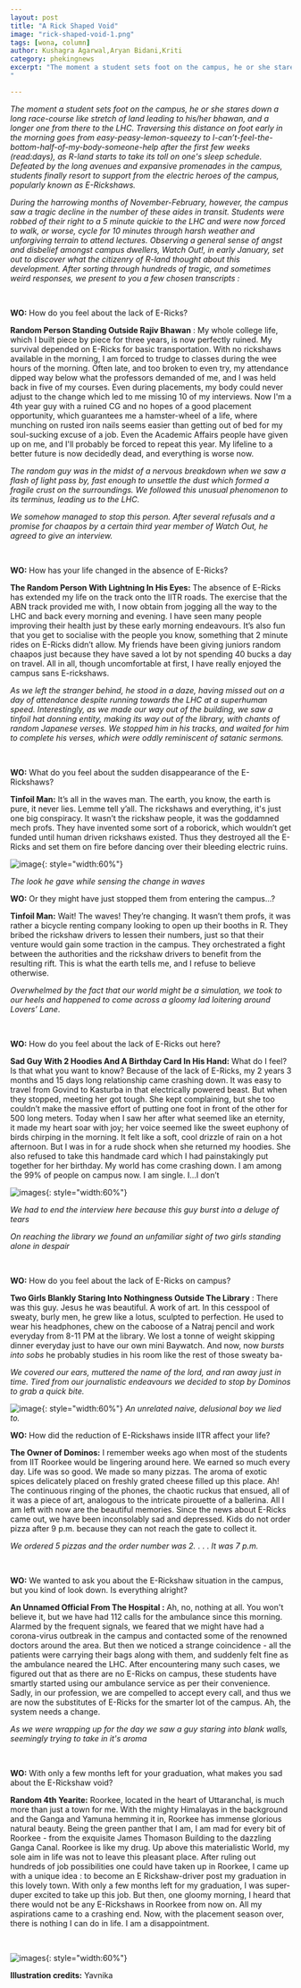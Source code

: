 ```yaml
---
layout: post
title: "A Rick Shaped Void"
image: "rick-shaped-void-1.png"
tags: [wona, column]
author: Kushagra Agarwal,Aryan Bidani,Kriti
category: phekingnews
excerpt: "The moment a student sets foot on the campus, he or she stares down a long race-course like stretch of land leading to his/her bhawan, and a longer one from there to the LHC. Traversing this distance on foot early in the morning goes from easy-peasy-lemon-squeezy to I-can’t-feel-the-bottom-half-of-my-body-someone-help after the first few weeks (read:days), as R-land starts to take its toll on one's sleep schedule. Defeated by the long avenues and expansive promenades in the campus, students finally resort to support from the electric heroes of the campus, popularly known as E-Rickshaws.
"

---
```


*The moment a student sets foot on the campus, he or she stares down a long race-course like stretch of land leading to his/her bhawan, and a longer one from there to the LHC. Traversing this distance on foot early in the morning goes from easy-peasy-lemon-squeezy to I-can’t-feel-the-bottom-half-of-my-body-someone-help after the first few weeks (read:days), as R-land starts to take its toll on one's sleep schedule. Defeated by the long avenues and expansive promenades in the campus, students finally resort to support from the electric heroes of the campus, popularly known as E-Rickshaws.*

*During the harrowing months of November-February, however, the campus saw a tragic decline in the number of these aides in transit. Students were robbed of their right to a 5 minute quickie to the LHC and were now forced to walk, or worse, cycle for 10 minutes through harsh weather and unforgiving terrain to attend lectures. Observing a general sense of angst and disbelief amongst campus dwellers, Watch Out!, in early January, set out to discover what the citizenry of R-land thought about this development. After sorting through hundreds of tragic, and sometimes weird responses, we present to you a few chosen transcripts :*


<br />

**WO:** How do you feel about the lack of E-Ricks?

**Random Person Standing Outside Rajiv Bhawan** : My whole college life, which I built piece by piece for three years, is now perfectly ruined. My survival depended on E-Ricks for basic transportation. With no rickshaws available in the morning, I am forced to trudge to classes during the wee hours of the morning. Often late, and too broken to even try, my attendance dipped way below what the professors demanded of me, and I was held back in five of my courses. Even during placements, my body could never adjust to the change which led to me missing 10 of my interviews. Now I'm a 4th year guy with a ruined CG and no hopes of a good placement opportunity, which guarantees me a hamster-wheel of a life, where munching on rusted iron nails seems easier than getting out of bed for my soul-sucking excuse of a job. Even the Academic Affairs people have given up on me, and I'll probably be forced to repeat this year. My lifeline to a better future is now decidedly dead, and everything is worse now.

*The random guy was in the midst of a nervous breakdown when we saw a flash of light pass by, fast enough to unsettle the dust which formed a fragile crust on the surroundings. We followed this unusual phenomenon to its terminus, leading us to the LHC.*

*We somehow managed to stop this person. After several refusals and a promise for chaapos by a certain third year member of Watch Out, he agreed to give an interview.*


<br />

**WO:** How has your life changed in the absence of E-Ricks?

**The Random Person With Lightning In His Eyes:** The absence of E-Ricks has extended my life on the track onto the IITR roads. The exercise that the ABN track provided me with, I now obtain from jogging all the way to the LHC and back every morning and evening. I have seen many people improving their health just by these early morning endeavours. It’s also fun that you get to socialise with the people you know, something that 2 minute rides on E-Ricks didn’t allow. My friends have been giving juniors random chaapos just because they have saved a lot by not spending 40 bucks a day on travel. All in all, though uncomfortable at first, I have really enjoyed the campus sans E-rickshaws.


*As we left the stranger behind, he stood in a daze, having missed out on a day of attendance despite running towards the LHC at a superhuman speed. Interestingly, as we made our way out of the building, we saw a tinfoil hat donning entity, making its way out of the library, with chants of random Japanese verses. We stopped him in his tracks, and waited for him to complete his verses, which were oddly reminiscent of satanic sermons.*


<br />

**WO:** What do you feel about the sudden disappearance of the E-Rickshaws?

**Tinfoil Man:** It’s all in the waves man. The earth, you know, the earth is pure, it never lies. Lemme tell y’all. The rickshaws and everything, it's just one big conspiracy. It wasn’t the rickshaw people, it was the goddamned mech profs. They have invented some sort of a roborick, which wouldn’t get funded until human driven rickshaws existed. Thus they destroyed all the E-Ricks and set them on fire before dancing over their bleeding electric ruins.

![image](/images/posts/rick-shaped-void-2.jpeg){: style="width:60%"}

*The look he gave while sensing the change in waves*

**WO:** Or they might have just stopped them from entering the campus...?

**Tinfoil Man:** Wait! The waves! They’re changing. It wasn’t them profs, it was rather a bicycle renting company looking to open up their booths in R. They bribed the rickshaw drivers to lessen their numbers, just so that their venture would gain some traction in the campus. They orchestrated a fight between the authorities and the rickshaw drivers to benefit from the resulting rift. This is what the earth tells me, and I refuse to believe otherwise.

*Overwhelmed by the fact that our world might be a simulation, we took to our heels and happened to come across a gloomy lad loitering around Lovers’ Lane*.

<br />

**WO:** How do you feel about the lack of E-Ricks out here?

**Sad Guy With 2 Hoodies And A Birthday Card In His Hand:** What do I feel? Is that what you want to know? Because of the lack of E-Ricks, my 2 years 3 months and 15 days long relationship came crashing down. It was easy to travel from Govind to Kasturba in that electrically powered beast. But when they stopped, meeting her got tough. She kept complaining, but she too couldn’t make the massive effort of putting one foot in front of the other for 500 long meters. Today when I saw her after what seemed like an eternity, it made my heart soar with joy; her voice seemed like the sweet euphony of birds chirping in the morning. It felt like a soft, cool drizzle of rain on a hot afternoon. But I was in for a rude shock when she returned my hoodies. She also refused to take this handmade card which I had painstakingly put together for her birthday. My world has come crashing down. I am among the 99% of people on campus now. I am single. I...I don’t

![images](/images/posts/rick-shaped-void-5.jpeg){: style="width:60%"}


*We had to end the interview here because this guy burst into a deluge of tears*

*On reaching the library we found an unfamiliar sight of two girls standing alone in despair*



<br />

**WO:** How do you feel about the lack of E-Ricks on campus?

**Two Girls Blankly Staring Into Nothingness Outside The Library** : There was this guy. Jesus he was beautiful. A work of art. In this cesspool of sweaty, burly men, he grew like a lotus, sculpted to perfection. He used to wear his headphones, chew on the caboose of a Natraj pencil and work everyday from 8-11 PM at the library. We lost a tonne of weight skipping dinner everyday just to have our own mini Baywatch. And now, now *bursts into sobs* he probably studies in his room like the rest of those sweaty ba-

*We covered our ears, muttered the name of the lord, and ran away just in time. Tired from our journalistic endeavours we decided to stop by Dominos to grab a quick bite.*
<br />

![image](/images/posts/rick-shaped-void-4.jpeg){: style="width:60%"}
*An unrelated naive, delusional boy we lied to.*


**WO:** How did the reduction of E-Rickshaws inside IITR affect your life?

**The Owner of Dominos:** I remember weeks ago when most of the students from IIT Roorkee would be lingering around here. We earned so much every day. Life was so good. We made so many pizzas. The aroma of exotic spices delicately placed on freshly grated cheese filled up this place. Ah! The continuous ringing of the phones, the chaotic ruckus that ensued, all of it was a piece of art, analogous to the intricate pirouette of a ballerina. All I am left with now are the beautiful memories. Since the news about E-Ricks came out, we have been inconsolably sad and depressed. Kids do not order pizza after 9 p.m. because they can not reach the gate to collect it.

*We ordered 5 pizzas and the order number was 2.*
.
.
.
*It was 7 p.m.*


<br />

**WO:** We wanted to ask you about the E-Rickshaw situation in the campus, but you kind of look down. Is everything alright?

**An Unnamed Official From The Hospital :** Ah, no, nothing at all. You won't believe it, but we have had 112 calls for the ambulance since this morning. Alarmed by the frequent signals, we feared that we might have had a corona-virus outbreak in the campus and contacted some of the renowned doctors around the area. But then we noticed a strange coincidence - all the patients were carrying their bags along with them, and suddenly felt fine as the ambulance neared the LHC. After encountering many such cases, we figured out that as there are no E-Ricks on campus, these students have smartly started using our ambulance service as per their convenience. Sadly, in our profession, we are compelled to accept every call, and thus we are now the substitutes of E-Ricks for the smarter lot of the campus. Ah, the system needs a change.


*As we were wrapping up for the day we saw a guy staring into blank walls, seemingly trying to take in it's aroma*

<br />

**WO:** With only a few months left for your graduation, what makes you sad about the E-Rickshaw void?

**Random 4th Yearite:**  Roorkee, located in the heart of Uttaranchal, is much more than just a town for me. With the mighty Himalayas in the background and the Ganga and Yamuna hemming it in, Roorkee has immense glorious natural beauty. Being the green panther that I am, I am mad for every bit of Roorkee - from the exquisite James Thomason Building to the dazzling Ganga Canal. Roorkee is like my drug. Up above this materialistic World, my sole aim in life was not to leave this pleasant place. After ruling out hundreds of job possibilities one could have taken up in Roorkee, I came up with a unique idea : to become an E Rickshaw-driver post my graduation in this lovely town. With only a few months left for my graduation, I was super-duper excited to take up this job. But then, one gloomy morning, I heard that there would not be any E-Rickshaws in Roorkee from now on. All my aspirations came to a crashing end. Now, with the placement season over, there is nothing I can do in life. I am a disappointment. 


<br />

![images](/images/posts/rick-shaped-void-3.jpg){: style="width:60%"}


**Illustration credits:** Yavnika
